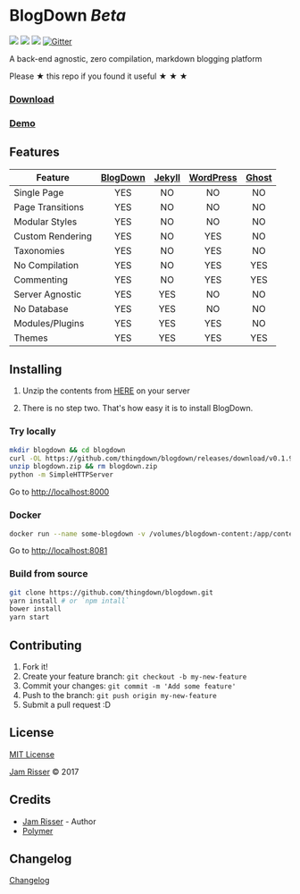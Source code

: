 # BlogDown _Beta_

[![](https://img.shields.io/docker/stars/thingdown/blogdown.svg?style=flat-square)](https://hub.docker.com/r/thingdown/blogdown/) [![](https://img.shields.io/docker/pulls/thingdown/blogdown.svg?style=flat-square)](https://hub.docker.com/r/thingdown/blogdown/) [![](https://img.shields.io/docker/build/thingdown/blogdown.svg?style=flat-square)](https://hub.docker.com/r/thingdown/blogdown/) [![Gitter](https://img.shields.io/gitter/room/nwjs/nw.js.svg?style=flat-square)](https://gitter.im/thingdown/blogdown?utm_source=badge&utm_medium=badge&utm_campaign=pr-badge)

A back-end agnostic, zero compilation, markdown blogging platform

Please &#9733; this repo if you found it useful &#9733; &#9733; &#9733;

### [Download](https://github.com/thingdown/blogdown/releases/download/v0.1.9/blogdown.zip)
### [Demo](https://thingdown.github.io/blogdown)


## Features

| Feature          | [BlogDown](http://thingdown.github.io/blogdown/)  | [Jekyll](https://jekyllrb.com/) | [WordPress](https://wordpress.org/) | [Ghost](https://ghost.org/) |
| ---------------- | :-----------------------------------------------: | :----------------------------:  | :--------------------------------:  | :-------------------------: |
| Single Page      | YES                                               | NO                              | NO                                  | NO                          |
| Page Transitions | YES                                               | NO                              | NO                                  | NO                          |
| Modular Styles   | YES                                               | NO                              | NO                                  | NO                          |
| Custom Rendering | YES                                               | NO                              | YES                                 | NO                          |
| Taxonomies       | YES                                               | NO                              | YES                                 | NO                          |
| No Compilation   | YES                                               | NO                              | YES                                 | YES                         |
| Commenting       | YES                                               | NO                              | YES                                 | YES                         |
| Server Agnostic  | YES                                               | YES                             | NO                                  | NO                          |
| No Database      | YES                                               | YES                             | NO                                  | NO                          |
| Modules/Plugins  | YES                                               | YES                             | YES                                 | NO                          |
| Themes           | YES                                               | YES                             | YES                                 | YES                         |


## Installing

1. Unzip the contents from [HERE](https://github.com/thingdown/blogdown/releases/download/v0.1.9/blogdown.zip) on your server

2. There is no step two. That's how easy it is to install BlogDown.


### Try locally

```sh
mkdir blogdown && cd blogdown
curl -OL https://github.com/thingdown/blogdown/releases/download/v0.1.9/blogdown.zip
unzip blogdown.zip && rm blogdown.zip
python -m SimpleHTTPServer
```

Go to [http://localhost:8000](http://localhost:8000)

### Docker

```sh
docker run --name some-blogdown -v /volumes/blogdown-content:/app/content -p 8081:8081 thingdown/blogdown:latest
```

Go to [http://localhost:8081](http://localhost:8081)

### Build from source

```sh
git clone https://github.com/thingdown/blogdown.git
yarn install # or `npm intall`
bower install
yarn start
```


## Contributing
1. Fork it!
2. Create your feature branch: `git checkout -b my-new-feature`
3. Commit your changes: `git commit -m 'Add some feature'`
4. Push to the branch: `git push origin my-new-feature`
5. Submit a pull request :D


## License

[MIT License](https://github.com/thingdow/blogdown/blob/master/LICENSE)

[Jam Risser]('https://github.com/jamrizzi') &copy; 2017


## Credits

* [Jam Risser](https://github.com/jamrizzi) - Author
* [Polymer](https://www.polymer-project.org/)


## Changelog

[Changelog](https://github.com/thingdown/blogdown/blob/master/CHANGELOG.md)
